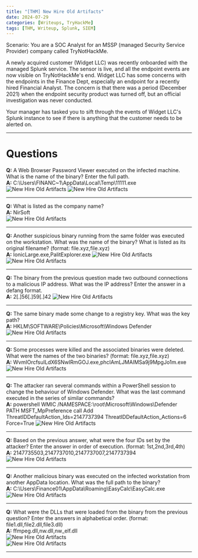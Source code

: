 ```yaml
---
title: "[THM] New Hire Old Artifacts"
date: 2024-07-29
categories: [Writeups, TryHackMe]
tags: [THM, Writeup, Splunk, SIEM]
---
```

Scenario: You are a SOC Analyst for an MSSP (managed Security Service Provider) company called TryNotHackMe.

A newly acquired customer (Widget LLC) was recently onboarded with the managed Splunk service. The sensor is live, and all the endpoint events are now visible on TryNotHackMe's end. Widget LLC has some concerns with the endpoints in the Finance Dept, especially an endpoint for a recently hired Financial Analyst. The concern is that there was a period (December 2021) when the endpoint security product was turned off, but an official investigation was never conducted. 

Your manager has tasked you to sift through the events of Widget LLC's Splunk instance to see if there is anything that the customer needs to be alerted on. 

***

# Questions
**Q:** A Web Browser Password Viewer executed on the infected machine. What is the name of the binary? Enter the full path. <br />
**A:** C:\Users\FINANC~1\AppData\Local\Temp\11111.exe
<img src="/assets/img/New-hire-old-artifacts/new-hire-old-artifacts-q1-1.png" alt="New Hire Old Artifacts">
<img src="/assets/img/New-hire-old-artifacts/new-hire-old-artifacts-q1-2.png" alt="New Hire Old Artifacts">

***

**Q:** What is listed as the company name? <br />
**A:** NirSoft <br />
<img src="/assets/img/New-hire-old-artifacts/new-hire-old-artifacts-q2-1.png" alt="New Hire Old Artifacts">

***

**Q:** Another suspicious binary running from the same folder was executed on the workstation. What was the name of the binary? What is listed as its original filename? (format: file.xyz,file.xyz) <br />
**A:** IonicLarge.exe,PalitExplorer.exe
<img src="/assets/img/New-hire-old-artifacts/new-hire-old-artifacts-q3-1.png" alt="New Hire Old Artifacts">
<img src="/assets/img/New-hire-old-artifacts/new-hire-old-artifacts-q3-2.png" alt="New Hire Old Artifacts">

***

**Q:** The binary from the previous question made two outbound connections to a malicious IP address. What was the IP address? Enter the answer in a defang format. <br />
**A:** 2[.]56[.]59[.]42
<img src="/assets/img/New-hire-old-artifacts/new-hire-old-artifacts-q4-1.png" alt="New Hire Old Artifacts">

***

**Q:** The same binary made some change to a registry key. What was the key path? <br />
**A:** HKLM\SOFTWARE\Policies\Microsoft\Windows Defender
<img src="/assets/img/New-hire-old-artifacts/new-hire-old-artifacts-q5-1.png" alt="New Hire Old Artifacts">

***

**Q:** Some processes were killed and the associated binaries were deleted. What were the names of the two binaries? (format: file.xyz,file.xyz) <br />
**A:** WvmIOrcfsuILdX6SNwIRmGOJ.exe,phcIAmLJMAIMSa9j9MpgJo1m.exe
<img src="/assets/img/New-hire-old-artifacts/new-hire-old-artifacts-q6-1.png" alt="New Hire Old Artifacts">

***

**Q:** The attacker ran several commands within a PowerShell session to change the behaviour of Windows Defender. What was the last command executed in the series of similar commands? <br />
**A:** powershell WMIC /NAMESPACE:\\root\Microsoft\Windows\Defender PATH MSFT_MpPreference call Add ThreatIDDefaultAction_Ids=2147737394 ThreatIDDefaultAction_Actions=6 Force=True
<img src="/assets/img/New-hire-old-artifacts/new-hire-old-artifacts-q7-1.png" alt="New Hire Old Artifacts">

***

**Q:** Based on the previous answer, what were the four IDs set by the attacker? Enter the answer in order of execution. (format: 1st,2nd,3rd,4th) <br />
**A:** 2147735503,2147737010,2147737007,2147737394
<img src="/assets/img/New-hire-old-artifacts/new-hire-old-artifacts-q8-1.png" alt="New Hire Old Artifacts">

***

**Q:** Another malicious binary was executed on the infected workstation from another AppData location. What was the full path to the binary? <br />
**A:** C:\Users\Finance01\AppData\Roaming\EasyCalc\EasyCalc.exe
<img src="/assets/img/New-hire-old-artifacts/new-hire-old-artifacts-q9-1.png" alt="New Hire Old Artifacts">

***

**Q:** What were the DLLs that were loaded from the binary from the previous question? Enter the answers in alphabetical order. (format: file1.dll,file2.dll,file3.dll) <br />
**A:** ffmpeg.dll,nw.dll,nw_elf.dll <br />
<img src="/assets/img/New-hire-old-artifacts/new-hire-old-artifacts-q10-1.png" alt="New Hire Old Artifacts"> <br />
<img src="/assets/img/New-hire-old-artifacts/new-hire-old-artifacts-q10-2.png" alt="New Hire Old Artifacts">

***